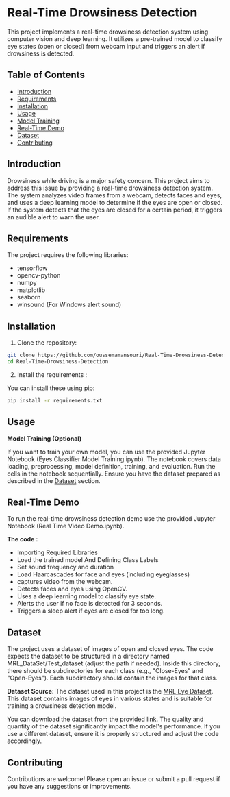 # Real-Time Drowsiness Detection

This project implements a real-time drowsiness detection system using computer vision and deep learning. It utilizes a pre-trained model to classify eye states (open or closed) from webcam input and triggers an alert if drowsiness is detected.

## Table of Contents

- [Introduction](#introduction)
- [Requirements](#requirements)
- [Installation](#installation)
- [Usage](#usage)
- [Model Training](#model-training)
- [Real-Time Demo](#real-time-demo)
- [Dataset](#dataset)
- [Contributing](#contributing)


## Introduction

Drowsiness while driving is a major safety concern. This project aims to address this issue by providing a real-time drowsiness detection system. The system analyzes video frames from a webcam, detects faces and eyes, and uses a deep learning model to determine if the eyes are open or closed. If the system detects that the eyes are closed for a certain period, it triggers an audible alert to warn the user.

## Requirements

The project requires the following libraries:

- tensorflow
- opencv-python
- numpy
- matplotlib
- seaborn
- winsound (For Windows alert sound)

## Installation

1. Clone the repository:

```bash
git clone https://github.com/oussemamansouri/Real-Time-Drowsiness-Detection.git
cd Real-Time-Drowsiness-Detection
```
2. Install the requirements :

You can install these using pip:

```bash
pip install -r requirements.txt
```

## Usage

**Model Training (Optional)**

If you want to train your own model, you can use the provided Jupyter Notebook (Eyes Classifier Model Training.ipynb).  The notebook covers data loading, preprocessing, model definition, training, and evaluation.  Run the cells in the notebook sequentially. Ensure you have the dataset prepared as described in the [Dataset](#dataset) section.

## Real-Time Demo

To run the real-time drowsiness detection demo use the provided Jupyter Notebook (Real Time Video Demo.ipynb). 

**The code :**

- Importing Required Libraries
- Load the trained model And Defining Class Labels
- Set sound frequency and duration
- Load Haarcascades for face and eyes (including eyeglasses)
- captures video from the webcam.
- Detects faces and eyes using OpenCV.
- Uses a deep learning model to classify eye state.
- Alerts the user if no face is detected for 3 seconds.
- Triggers a sleep alert if eyes are closed for too long.

## Dataset

The project uses a dataset of images of open and closed eyes. The code expects the dataset to be structured in a directory named MRL_DataSet/Test_dataset (adjust the path if needed).  Inside this directory, there should be subdirectories for each class (e.g., "Close-Eyes" and "Open-Eyes").  Each subdirectory should contain the images for that class.

**Dataset Source:**  The dataset used in this project is the [MRL Eye Dataset](https://www.kaggle.com/datasets/imadeddinedjerarda/mrl-eye-dataset).  This dataset contains images of eyes in various states and is suitable for training a drowsiness detection model.

You can download the dataset from the provided link.  The quality and quantity of the dataset significantly impact the model's performance.  If you use a different dataset, ensure it is properly structured and adjust the code accordingly.

## Contributing

Contributions are welcome! Please open an issue or submit a pull request if you have any suggestions or improvements.